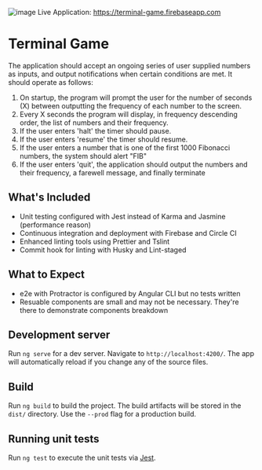![image](https://user-images.githubusercontent.com/19909685/59242321-6fa60600-8c4e-11e9-8d82-6b2fea6fd668.png)
Live Application: https://terminal-game.firebaseapp.com

# Terminal Game

The application should accept an ongoing series of user supplied numbers as inputs, and output notifications when certain conditions are met. It should operate as follows:

1. On startup, the program will prompt the user for the number of seconds (X) between outputting the frequency of each number to the screen.
2. Every X seconds the program will display, in frequency descending order, the list of numbers and their frequency.
3. If the user enters 'halt' the timer should pause.
4. If the user enters 'resume' the timer should resume.
5. If the user enters a number that is one of the first 1000 Fibonacci numbers, the system should alert "FIB"
6. If the user enters 'quit', the application should output the numbers and their frequency, a farewell message, and finally terminate

## What's Included

- Unit testing configured with Jest instead of Karma and Jasmine (performance reason)
- Continuous integration and deployment with Firebase and Circle CI
- Enhanced linting tools using Prettier and Tslint
- Commit hook for linting with Husky and Lint-staged

## What to Expect

- e2e with Protractor is configured by Angular CLI but no tests written
- Resuable components are small and may not be necessary. They're there to demonstrate components breakdown

## Development server

Run `ng serve` for a dev server. Navigate to `http://localhost:4200/`. The app will automatically reload if you change any of the source files.

## Build

Run `ng build` to build the project. The build artifacts will be stored in the `dist/` directory. Use the `--prod` flag for a production build.

## Running unit tests

Run `ng test` to execute the unit tests via [Jest](https://github.com/facebook/jest).

